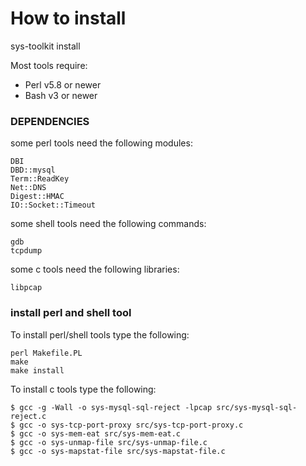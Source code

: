 How to install
==============

sys-toolkit install

Most tools require:

   * Perl v5.8 or newer
   * Bash v3 or newer

### DEPENDENCIES

some perl tools need the following modules:

```
DBI
DBD::mysql
Term::ReadKey
Net::DNS
Digest::HMAC
IO::Socket::Timeout
```

some shell tools need the following commands:

```
gdb
tcpdump
```

some c tools need the following libraries:

```
libpcap
```

### install perl and shell tool

To install perl/shell tools type the following:

```
perl Makefile.PL
make
make install
```

To install c tools type the following:

```
$ gcc -g -Wall -o sys-mysql-sql-reject -lpcap src/sys-mysql-sql-reject.c
$ gcc -o sys-tcp-port-proxy src/sys-tcp-port-proxy.c
$ gcc -o sys-mem-eat src/sys-mem-eat.c
$ gcc -o sys-unmap-file src/sys-unmap-file.c
$ gcc -o sys-mapstat-file src/sys-mapstat-file.c
```
